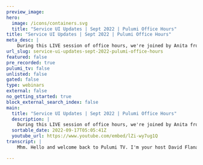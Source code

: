 ```yaml
---
preview_image:
hero:
  image: /icons/containers.svg
  title: "Service UI Updates | Sept 2022 | Pulumi Office Hours"
title: "Service UI Updates | Sept 2022 | Pulumi Office Hours"
meta_desc: |
    During this LIVE session of office hours, we're joined by Anita from the UX team to discuss all the latest changes to the Pulumi Service. This is a...
url_slug: service-ui-updates-sept-2022-pulumi-office-hours
featured: false
pre_recorded: true
pulumi_tv: false
unlisted: false
gated: false
type: webinars
external: false
no_getting_started: true
block_external_search_index: false
main:
  title: "Service UI Updates | Sept 2022 | Pulumi Office Hours"
  description: |
    During this LIVE session of office hours, we're joined by Anita from the UX team to discuss all the latest changes to the Pulumi Service. This is also a great time to join us and give your feedback and ask any questions you may have. ► Join the Pulumi Community Slack: https://slack.pulumi.com/  📑 Chapters: TBD
  sortable_date: 2022-09-17T05:05:41Z
  youtube_url: https://www.youtube.com/embed/lZi-wy7ug1Q
transcript: |
    Mhm. Hello and welcome back to Pulumi TV. I'm your host David Flanagan. And today we're gonna be taking a look at some updates to the Pulumi service as well as answering any questions that you may have at home. So don't sit there in silence. Please feel free to jump into the comment section and drop any questions you have with regards to Pulumi or the service or anything else that we're talking about today? All right, today I'm joined by my colleague, Anita Anita. How's it going? Hello, thanks for having me on. I really appreciate it. No, it's my pleasure. I'm glad that you're able to find some time to come and sit with us and talk about the service. You i and more importantly, what you do. So if you would not mind, could you take a few moments and just tell us like what you're up to and what you're involved with? Yeah, for sure. So, uh again, my name is Anita. I'm a UX designer at Pulumi and I've been here since January of this year. So, uh it's very exciting to uh have now been here like enough time to like start like seeing the impact from some of the work that I've been doing uh as you'll see a little bit later today. Um So I'm like, very excited to talk to you all about just why user experience is so important to us at Pulumi and you know, all the good that comes from it. All right. Well, for anyone who's not familiar with the term UX designer, UX developer UX brought up like there's a whole bunch of roles now in this space. Can you just kind of share what, what your mission is and what you're up to? For sure. So uh user experience, designers and user uh experience more broadly is really about representing the user and everything that we do. So when you are, you know, on a product team, uh there are certainly people who have like business goals in mind, people who have uh product goals in mind. And we want to be sort of this player who comes to the table and says, well, we wanna uh keep the users in mind. So we connect with uh users in many different ways through testing and getting their feedback. Uh And then we put forward designs that sort of integrates those learnings from talking to users and say, well, you know, we know from XY and Z that uh users need this thing or that they're struggling here. And that way we can kind of come to the table and really problem solve for them and then ultimately make a more useful product. Awesome. Uh, is that I guess it could be quite challenging? Um, I mean, I haven't, it's not something I've done personally. I do speak to users and I do try to understand their problems and what they're doing, but I think you speak to a lot more of them than I do. And I'm curious, like, do they all have the same frustrations or is like 100 users have 200 different problems? Like, how, how does that pan out it? It's a little more in the middle, I would say. So we definitely try to look for like patterns of problems that arise between, between users. Uh But certainly, like, we don't have just like one type of user who uses Pulumi, like they have people have like very different and varied needs and so they're gonna come up against like different frustrations. And so we need to make sure that we are serving these different, these different people. Um So it is very much striking this balance and saying like, hey, like, you know, this, this many people are like, really struggling with this issue. And so we need to prioritize that, but that's not to say like that this is the only issue that our our users are coming up against and kind of teasing out like what some of these like smaller problems would be. And uh you know, really just trying to make an impact there? Awesome. Well, if there's people watching just now thinking I've got feedback, like I want to help. Is there, how do we reach out to these people? Do we do something on a website or anyone can sign up as the, the email end? Does it? You know, I don't know, write you a letter to the office. Like, what is the best way for people to say? I'd love to be involved. I'd love to help out a bit more. So we have a few methods that people can get in touch uh with us at Pulumi and we, uh and we can sort of make sure everything gets routed to the right place. So I wouldn't worry too much about where you start. But uh there is a feedback form uh in the Pulumi service that you can use and that will kind of directly reach us and we can figure stuff out. Um And there is also from like the www dot Pulumi dot com uh website. There is also like a chat feature where you can reach out with any questions and things that you might have. Um And we can support you from from there as well. Um Yeah. OK. And between you and me, you don't need to tell everyone watching you read every bit of feedback, right? Awesome. All right, you mentioned something there that I'd also like to clarify for this. Um You know, you can actually use plume, it's open source software and never touch the Pulumi service. So there may be people that are watching, going the, what the, what's that, um, what is the pluming service? So, the Pulumi service, uh, is a, uh, so you can, when you go to Pulumi dot com, uh, there is a sign in feature where you can sign into this kind of separate part of Pulumi called the Pulumi service. And as you say, uh, you can, you may have avoided this uh for whatever reason. But uh if you are interested in having Halloumi sort of uh organize and manage a lot of your stacks and your projects, uh you can use the Pulumi service uh to manage all of that. Uh And we have some like cool features in there uh to uh kind of give you an overview of all of your like infrastructure operations from your dashboard uh and just kind of uh and other features depending on uh what kind of account that you have. Uh We have a lot of features just to help with uh that sort of higher level management that you might otherwise be doing on your own. Yeah, this is a conversation. I have a conference, these a lot um for anyone who's not used the plume service before I was trying to encourage them to do so. But what they don't realize is that it's free for individual developers, like, you know, you can, you don't have to worry about thinking that plume state fails to blog storage because you can just use the service and it doesn't cost you a penny. I think that's a fantastic offering for developers that want to be able to use that. Um Yeah, your individual accounts are always, always free. You don't have to uh you don't have to be part of like an organization to use the Pulumi service. So you as like your own person can literally just sign up and like have that all available to you. Yeah, we encourage you to do so. It's a great way to manage your state. I think we should show people it now. So as I always do, I've lost my mouth, but I'm finding it. So I'm gonna pull up a screen share which we have here. Well, maybe I'll just log out actually do that. Here we go. So this is Pulumi dot com and you can browse to app dot Pulumi dot com and it will take you straight to the log in page of the service if you are logged in, but we do have a log in button to the top right of the page here. Uh I always just get hypothetic um just because I don't like passwords. Uh And here we are, I'm straight on to the service. We have an overview. This is the dashboard page. Um You want to give us a, a quick run through of the, the things that you like here and any changes that were made recently, please feel free to highlight them as we go. Yeah. So uh a lot has actually changed here recently. If, if you have used the Pulumi service before this could look kind of unfamiliar to you because uh there has been like an overhaul that has happened. Um This is uh like an individual accounts view of the dashboard. So uh we're maintaining our resources for helping people get started. You can collapse all of these cards once you're done using them. Uh And then kind of start just getting into like the operational flow of things. Uh We have uh a latest stack updates card and uh that is going to list all of your most recent activity. So you can easily navigate into any projects and stacks that you've touched recently. And uh that card will also expose any operation messages that are tied to those updates when you hover on that um little notes icon. Um Yeah. So you can see exactly what update we're talking about. The details, links will take you into the more detailed view of all of those particular updates. So if you are kind of checking up on something troubleshooting something, uh you can, you know, easily get there. This is where your change log and all of your metadata configuration lives. Um And you have like quick links out to like github things that uh just things that you you might need to, to kind of do the troubleshooting that we know a lot of users are doing when they're coming into the service. And that's one of my favorite features actually, sorry, I don't mean to cut you off there. But uh you mentioned the get hub links and like I use get hub actions a lot. There's a an official plumbing, you get have action and whenever you use that action to execute your plumbing program, you get these links to like the the runner and the pill request and the branch and the certain commit and like being able to do that, I think is, is really cool as, especially as things change over time. And I'm not the only person working on it for sure. And just to like from the usability perspective, from talking with lots of people, we know that when people come into the service, like they're, they're highly like task motivated. It's like you're not just here like browsing around, it's like they have something that they're, they're trying to get done. And, you know, we want to provide as much information as possible for those people to be able to, you know, find these, the, the things that they need and that way we can get them in and out. And uh yeah, have this have a high level understanding of uh what's going on with their operations. Um Yeah, back here on uh the dashboard page something, a feature that we've also recently implemented is uh fav favorite. So we have a favorite stacks card on the dashboard and you'll also see in the left hand navigation, we also have a favorite drop down. So David, if you could click on latest stack updates a little star next to a stack that will add that stack to your favorites. And you can add favorites. Uh not just from the dashboard but from any stack page, you'll start to see those star icons. So you can essentially pin any stacks that you need to get to frequently uh and have access to them from uh this page and from the left hand navigation um that way. So wherever you are in the service, we can prioritize getting you into the most important places. But um we're also uh I can have you switch into uh a different organization from your individual account. So if you are not an individual user, you can um you'll start to see this view of the dashboard. If you're part of an organization, uh you have this additional, these additional cards at the top that are, I refer to them as the little quick stats cards. Um But this just gives you some like quick digestible information about everything that's going on uh in your operation. So how many members are part of your org, how many stacks you have, how many resources you have? And uh if there's a diff between uh this week and the last, you'll be able to see that in your total stacks and resources count. Uh And then the other thing that you get if you are part of an organization is you have this little members card just to see who is joining your organization. And if you're an admin, uh you can see the uh any pending invites and uh manage any invites that you have to. Oh, here we go. Uh You can manage those pending invites, resend or revoke uh reflect your invite. Oh my heart. Uh Yeah. So again, we really just wanted to uh provide people with like a sort of big picture of what's happening in the service that you can sort of consume very easily from the dashboard. Um What I love about this is that obviously it's a brand new overhaul and it's extremely functional. We've got all these nice little components and dashboards and stuff, but I got to say the aesthetics on it are just great as well like the use of these kind of gradients, but like they're very muted. It pleases me. It makes me very happy. Every time I come to the service dashboard, we, we love to hear that especially because a lot of so UX design isn't just about like making functional changes. Like obviously, that's something we care about immensely, but like we, we want to make changes that are also sort of like delightful to users. So like we have like these sort of like fun and happy components and you're not just coming into the service and, you know, seeing something kind of like drab that you don't really want. So we're, we hope that we're, we're kind of bringing those delights uh into your experience when you, when you hit this page. So, yeah, definitely, you know, like sometimes you can have the best, like, you know, I'm definitely a member and customer for some amazing products out there, but sometimes aesthetically, their website feels like it's built in the nineties. Like, you know, that, that feeling you get sometimes and uh you know, it can be quite disappointing because you're like, oh, this is really cool software, but that's not the case here. Like, I just think everything just looks very modern and very nice. It's very good to do. So, yeah, I, I, I'd love these changes and these cards I think are just fantastic as well. Those overviews giving me a really high level description of what's happening. Yeah, great updates to the service. Um and we have, we actually have a comment, right? I'm just rambling now, but we have a comment on the chat from then. The new is sure better than the old one. So we're really glad that the hard work that many people are putting into the service uh is working. Yeah, we, I, we really appreciate hearing that we've gotten some really lovely notes from, from people after we rolled out these changes. Uh and that, that always, like, feels very good that to, to know like, oh, ok. We, we were able to implement something that, that kind of made a difference to somebody's experience coming in here and, you know, that's, that's the most important thing to me, for sure. So that, all right. Um, have we missed it? Is there more stuff we should go over on the dashboard? Probably not. I do wanna call out, um, because it's been here on the screen this whole time and I hadn't, I haven't talked about it. The left-hand navigation is, is also something that we, we changed in this most recent set of uh in this most recent rollout. But uh we, I don't wanna, I want to be careful how I say this, the, the previous navigation uh that we had in, in the service, I think, confused some people. Um So if you uh if you could navigate to any stack, yeah, just any stack that would be fine. Um And yeah, click if you click prod or whatever that is, I think that's what it says. Yeah. So, uh if you recognize this page, um you have like a, a secondary uh navigation at the top where you're kind of uh moving between like different uh parts in this stack. Uh In our, before we implemented the left nav people were kind of getting lost in here because that, that navigation would sort of take the place of like all of the other uh navigation items. So people were having trouble like getting back to like their organization settings or like getting to their, getting back to the dashboard, let's say. Um So we wanted to, to kind of bring in this new navigation so that people could kind of find their place wherever they're at in the service. Uh So that way you can kind of be deep, deep diving in any of your stacks and not feel confused about where you are at. Uh So that was like a big, a big priority that we had that came of a lot of conversations and feedback from, from users. And uh we were, we were very excited that we were able to make that change. Yeah, I think it's one of those quality of life changes. Like I, I didn't really realize I needed that until I seen it. I was working with it and I was like, wow, this is what this just works better like, yeah, definitely. And we definitely don't want you to like, like navigation is one of those things that it, it is functional. So like it has to like, like you, you need to just be able to do it and you shouldn't be conscious of the fact that you're trying to find something. It, it should be this sort of like very intuitive like, oh this is what I need. This is where I wanna go. So, you know, we, we almost hope you didn't notice that this was like a big like, oh, like, I don't know where anything is now. Like hopefully your experience coming into this is like, oh, like now I have all of my like these options available to me. I can see where I'm at. Uh and yes, like you said, I hope that I hope that is a a big quality of life improvement for, for folks using the service. Well, definitely can is back in the the comments thing, correct. The top used to make me feel like I was getting lost. So yeah, there you go. You've got a nice lovely shiny left menu which I love and collapse more to you. Yes, it does collapse I didn't use. So if you need more screen real estate, you don't have that, you know, taking up space if you don't want it to. So exactly, it's a nice touch. All right. Uh So we've covered, you know, the, the members, the new little um cards for the update. Uh Have we, have we missed anything? What, what have we still got here? I think the so that mostly encapsulates the most recent changes that we've made. This is your um what you're hovering on now is uh your kind of organization toggle. So if you are part of multiple places, that's sort of your go to place to kind of make sure you're kind of like in the right context. And you can also create your organizations from there. So that has uh moved from its previous location. So hopefully, you didn't, uh hopefully nobody needed that and couldn't find it. We hope that uh you know, you're still able to do everything that you did in like the previous seeing. Um Our goal was definitely to preserve what we had and then make it better, make it more usable for, for folks. Um But if we also wanted to talk about like other features that are part of the service um that, you know, maybe our older users who are users who are familiar with this may already know, but like other folks may not, yeah, let's do it. Cool. So we have, where do we wanna start? Let's open, let's go back to like a stack maybe. And we can just kind of walk people through everything that you might have in there or actually, why don't we go to the all the, just the, the full stacks page? So in the left nab if you click stacks. So this is sort of like the, like the, the mega list of like all of the stacks that you might have uh just, just a couple in here. Uh So this is where we know a lot of uh people are spending their time like they're trying to like find a particular stack. Uh And so, uh that was, this is a lot of what informed like us wanting to introduce like the favorites because we wanted people to have, you know, some means of like pinning stuff that they get too often. Um But, uh this is something that we uh still want to work on, like moving forward, uh like to continue, like looking for ways to help people uh organize all of this information since there's so much of it. Uh And, uh, you know, really, uh kind of perfect, I think the, the, the exploratory process of, of of going through some of this information. Um And then we can bring, let's go into a, a stack now, big one with updates, maybe, right? Sure. Those are the challenge I did that recently. Yeah. And so this is what we looked at previously. So this is just kind of giving you all of the information about your stack that you might need uh in one place. Uh We also have the uh stack read me tag that was a recent uh feature launch from our service team um which is really cool and there's recent blog posts about that um from your activity page. You can see a timeline of all of the updates that you've ever performed related to uh the stack. And then you can click into all of those specific details. Uh This is again, like the change log and everything um that you might need relating to any of your updates. You can see the diff and the diagnostics um related to any of your stocks, you get all this information about uh the timeline. We make sure we record any configuration that's been set up any metadata that's associated with uh with the stack. And we also, this one doesn't have resources. I've destroyed it. So, oh, this is a destroyed, destroyed stack. Hold on. Let's see. Uh This one shouldn't be destroyed. Yeah. So uh here's your uh resource list and uh this is the graph view. This is something that maybe in the future we would like to, to work on. We have heard from people that this is and as you may see, just looking at this, that this isn't uh super usable. Uh But the, the list view does just give you all of the uh all of the resources that are uh associated with uh with the stack that you've created and uh this one actually doesn't have a ton of them. Oh But yeah, you have one on the, the far uh right. It will link you out to your um like the cloud provider or whatever that's associated uh with uh the resources. So if you have like something in Aws, there would be like an AWS link over there. So that will take you out to that console one at least. Yeah, this one maybe not the best example but sorry, I mean, come on, I'm trying. Yeah, I, I mostly just lots of Cooper stuff. So III I don't, I don't think I've got any active aws ones here to show you. I'm sure everyone can imagine. Yeah, there's the, there would be all of those outbound links. So that way you're kind of connected, uh, up to everything that you need. Um, anything in settings that we should call out. No, this is mostly just how this is just like management. You can't, I think you can manage your integrations here uh, in that 2nd, 2nd tab. But a lot of if you have, uh if you have CD set up, this is uh where you probably went in the service before the email notifications. Is that or if I just not, if I've not seen it, it is actually not new. It has been there, but I think it was sort of like hidden in like all of the text that was up there previously. So it is a little more noticeable now. Uh But yeah, you can toggle that on and off. So if you need to be notified about like activity that's happening on your stack, uh you can absolutely use that. Nice. Awesome. Uh And if people want to send feedback that's quite prominent down here on the bottom. Yes. And again, we, I any as soon as you put anything through that form, like we'll see it like I'm gonna, I will get notified and I will see the, the text that you wrote. So nice. Well, I think there's lots of updates there for people who love um what I would encourage anyone watching to do is to just use the feedback form and use the, the Twitter use. I don't know, email whatever your preference is, but feel free to get in touch with us. Um, if you want to see further improvements, we're always happy to, to listen to new ideas and there's a great team of people that are gonna work it out and, and keep rolling out all these changes. Yeah. Yeah. Let me pop back over. We do want everyone to feel like if you have feedback, if you have thoughts that like we will absolutely listen and think on anything that you're saying and really try to like make a case for, for you as a user. Um and in all the work that we do moving forward. So that's very important that we communicate that out to everyone. It does not just go into the ether and never to be heard from again. So, so once we deployed these, these service U I changes, like the UX isn't finished. It's, it's not marked as done, right? Like it's an, oh my God, nothing is ever done. We're always like listening to and seeing like did these changes that we make have the effect that we want, did this introduce anything else that uh you know, is like kind of like a net new frustration for people and like, how can we uh how can we then go back in and make more changes and then iterate on those changes and then so on and so forth. And, I mean, you know, we're a young enough company that, you know, we're, there's a lot of things that we, we want to kind of uh continue to improve. Uh And I think there's like a lot of opportunity for deciding, like, where, where can we go next? Uh Which is very exciting. So, OK. Uh So I'm curious now, this question is just purely for me, but, you know, we've talked about how, you know, the work that you're doing and your team are doing is to improve the service and stuff over time. But do you apply that same methodology of collecting feedback and improvements to like our cli applications uh as well? Like does UX stop on the website or does it go a bit further than that? Yeah. So UX does not stop at the website. So your experience, you know, constitutes like every part of the product that you touch. Um I personally do a little less work on the cli than like, let's say the service, but we absolutely still collect all of that feedback that people give about the cli. Uh and then particularly like being an open source company, like we have like the ability need to, you know, we have all of these uh like public get hub repos where we can track issues and stuff. Uh So that's why it's like super important for like uh for our community to kind of contribute there and, you know, up vote issues that are really important to them because that does inform like how we, how we proceed and what we prioritize as being like, you know, this is going to really affect, like, positively affect uh the user experience of our product. Um So, yes, absolutely. If you don't have to just have feedback on the service or anything, if there is something about your experience in the cli or on our Docs or in our registry, anything, anything Pulumi related, uh that's still, that's still part of your experience. And we would still love to, to hear about the, the good and the bad of that. Awesome. Well, we have one of our colleagues in the comments as well and agree. There's definitely lots of things we can make better on a stack page. Uh Yeah, like I said UX is not done and we're going to continue to improve as much as possible. Uh We have a question from linkedin from asking. Does Pulumi put up a? Um Yeah, I mean, it totally can. Uh we have providers for AWS, for Google Cloud, for Azure. And if you even want to spin up Bare metal Cooper clusters, then you can just head over to our, our aws do take a look at the EPS um resource on GCP. We have JKE resources and A KS on. So those are pretty good places to get started if you need a co All right. Well, uh thank you for joining me today and for sharing more about you the, the work that you're doing and all of the amazing service U I updates that we've seen drop in the last couple of weeks. Um I know this is always a tricky question, but I'll ask anyway, you know, like, what, what, what's next on your road map? What are you, you're looking to improve in the future? Oh, there we go. I know we do, we do have exciting things in the works. Many of which we cannot share at this time. Uh I will say, I guess maybe a, a diplomatic way of saying this, we do, the user experience team does have a public um like project board. So any of like our public facing endeavors, uh anybody can kind of uh go to the Pulumi get hub and see what it is that we are working on. Uh So I guess if you have, if you have curiosity there, uh please feel free to deep dive. Um But yeah, uh we, we wanna, we wanna do everything and more. So there's, there's lots, there's lots that's still on the table for us to, to tackle. Awesome. Thank you very much. All right, I think we're gonna leave it there. Uh There's a few comments on the chat that I think our colleague Lee Briggs is already over them with some great answers. As well there. So thank you to everyone who's watched. I need to thank you for spending some time with me today and sharing those updates. I look forward to doing more updates in the future, but for now, I'll say have a great weekend and most of you again. Thanks again. Bye.

---
```

